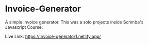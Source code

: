 # Invoice-Generator

A simple invoice generator.
This was a solo projects inside Scrimba's Javascript Course.



Live Link: https://invoice-generator1.netlify.app/
